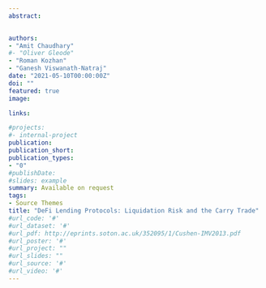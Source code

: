 ```yaml
---
abstract: 

 
authors:
- "Amit Chaudhary"
#- "Oliver Gleode"
- "Roman Kozhan"
- "Ganesh Viswanath-Natraj"
date: "2021-05-10T00:00:00Z"
doi: ""
featured: true
image:

links:

#projects:
#- internal-project
publication: 
publication_short:
publication_types:
- "0"
#publishDate: 
#slides: example
summary: Available on request 
tags:
- Source Themes
title: "DeFi Lending Protocols: Liquidation Risk and the Carry Trade"
#url_code: '#'
#url_dataset: '#'
#url_pdf: http://eprints.soton.ac.uk/352095/1/Cushen-IMV2013.pdf
#url_poster: '#'
#url_project: ""
#url_slides: ""
#url_source: '#'
#url_video: '#'
---
```


